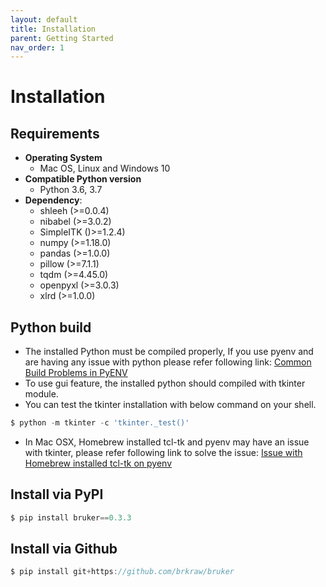 ```yaml
---
layout: default
title: Installation
parent: Getting Started
nav_order: 1
---
```

# Installation
## Requirements

- **Operating System**
    - Mac OS, Linux and Windows 10
- **Compatible Python version**
    - Python 3.6, 3.7
- **Dependency**: 
    - shleeh (>=0.0.4)
    - nibabel (>=3.0.2)
    - SimpleITK ()>=1.2.4)
    - numpy (>=1.18.0)
    - pandas (>=1.0.0)
    - pillow (>=7.1.1)
    - tqdm (>=4.45.0)
    - openpyxl (>=3.0.3)
    - xlrd (>=1.0.0)

## Python build
- The installed Python must be compiled properly, 
If you use pyenv and are having any issue with python please refer following link: 
[Common Build Problems in PyENV](https://github.com/pyenv/pyenv/wiki/common-build-problems)
- To use gui feature, the installed python should compiled with tkinter module.
- You can test the tkinter installation with below command on your shell.

```js
$ python -m tkinter -c 'tkinter._test()'
```

- In Mac OSX, Homebrew installed tcl-tk and pyenv may have an issue with tkinter, please refer following link to solve the issue:
[Issue with Homebrew installed tcl-tk on pyenv](https://github.com/pyenv/pyenv/issues/1375)

## Install via PyPI
```js
$ pip install bruker==0.3.3
```

## Install via Github
```js
$ pip install git+https://github.com/brkraw/bruker
```